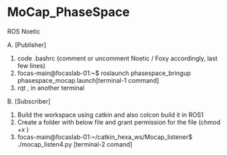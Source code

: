 # MoCap_PhaseSpace
ROS Noetic

A. [Publisher] 

1. code .bashrc (comment or uncomment Noetic / Foxy accordingly,  last few lines)
2. focas-main@focaslab-01:~$ roslaunch phasespace_bringup phasespace_mocap.launch[terminal-1 command]
3. rqt , in another terminal


B. [Subscriber]
1. Build the workspace using catkin and also colcon build it in ROS1
2. Create a folder with below file and grant permission for the file (chmod +x <filename> )
3. focas-main@focaslab-01:~/catkin_hexa_ws/Mocap_listener$ ./mocap_listen4.py  [terminal-2 comand]
